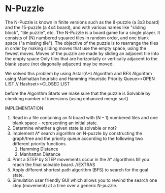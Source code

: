# N-Puzzle
The N-Puzzle is known in finite versions such as the 8-puzzle (a 3x3 board) and the 15-puzzle (a 4x4 board),
and with various names like "sliding block", "tile puzzle", etc. The N-Puzzle is a board game for a single player.
It consists of (N) numbered squared tiles in random order, and one blank space ("a missing tile"). 
The objective of the puzzle is to rearrange the tiles in order by making sliding moves that use the empty space, using the fewest moves.
Moves of the puzzle are made by sliding an adjacent tile into the empty space
Only tiles that are horizontally or vertically adjacent to the blank space (not diagonally adjacent) may be moved. 

We solved this problem by using Astar(A*) Algorithm and BFS Algorithm
using Manhattan heuristic and Hamming Heuristic
Priority Queue>>OPEN LIST //
Hashset>>CLOSED LIST

before the Algorithm Starts we make sure that the puzzle is Solvable by checking number of inversions (using enhanced merge sort)

IMPLEMENTATION
1.	Read in a file containing an N board with (N – 1) numbered tiles and one blank space – representing an initial state. 
2.	Determine whether a given state is solvable or not? 
3.	Implement A* search algorithm on N-puzzle by constructing the graph/tree and the priority queue according to the following two different priority functions 
    1.	Hamming Distance
    2.	Manhattan Distance
4.	Print a STEP by STEP movements occur in the A* algorithms till you reach the final solvable board.
//EXTRAS
1.	Apply different shortest path algorithm (BFS) to search for the goal state. 
2.	Simulation user friendly GUI which allows you to rewind the search one step (movement) at a time over a generic N-puzzle.

